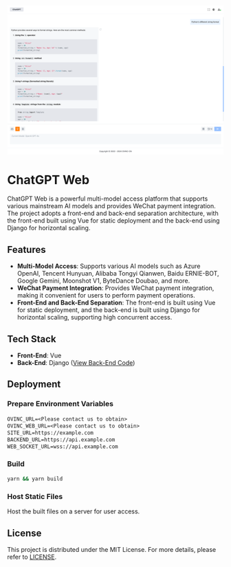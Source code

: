 ![home_zh.png](./docs/home.png)

# ChatGPT Web

ChatGPT Web is a powerful multi-model access platform that supports various mainstream AI models and provides WeChat payment integration. The project adopts a front-end and back-end separation architecture, with the front-end built using Vue for static deployment and the back-end using Django for horizontal scaling.

## Features

- **Multi-Model Access**: Supports various AI models such as Azure OpenAI, Tencent Hunyuan, Alibaba Tongyi Qianwen, Baidu ERNIE-BOT, Google Gemini, Moonshot V1, ByteDance Doubao, and more.
- **WeChat Payment Integration**: Provides WeChat payment integration, making it convenient for users to perform payment operations.
- **Front-End and Back-End Separation**: The front-end is built using Vue for static deployment, and the back-end is built using Django for horizontal scaling, supporting high concurrent access.

## Tech Stack

- **Front-End**: Vue
- **Back-End**: Django ([View Back-End Code](https://github.com/OVINC-CN/ChatGPTAPI))

## Deployment

### Prepare Environment Variables

```
OVINC_URL=<Please contact us to obtain>
OVINC_WEB_URL=<Please contact us to obtain>
SITE_URL=https://example.com
BACKEND_URL=https://api.example.com
WEB_SOCKET_URL=wss://api.example.com
```

### Build

```bash
yarn && yarn build
```

### Host Static Files

Host the built files on a server for user access.

## License

This project is distributed under the MIT License. For more details, please refer to [LICENSE](./LICENSE).
